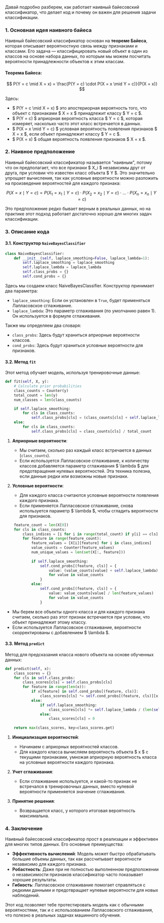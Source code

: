 Давай подробно разберем, как работает наивный байесовский классификатор, что делает код и почему он важен для решения задачи классификации.

### 1. Основная идея наивного байеса

Наивный байесовский классификатор основан на **теореме Байеса**, которая описывает вероятностную связь между признаками и классами. Его задача — классифицировать новый объект в один из классов на основе набора данных, по которым мы можем посчитать вероятности принадлежности объектов к этим классам.

#### Теорема Байеса:
$$
P(Y = c \mid X = x) = \frac{P(Y = c) \cdot P(X = x \mid Y = c)}{P(X = x)}
$$

Здесь:
- $ P(Y = c \mid X = x) $ это апостериорная вероятность того, что объект с признаками $ X = x $ принадлежит классу $ Y = c $.
- $ P(Y = c) $ априорная вероятность класса $ Y = c $, которая измеряет, насколько часто этот класс встречается в данных.
- $ P(X = x \mid Y = c) $ условная вероятность появления признаков $ X = x $, если объект принадлежит классу $ Y = c $.
- $ P(X = x) $ общая вероятность появления признаков $ X = x $.


### 2. Наивное предположение

Наивный байесовский классификатор называется "наивным", потому что он предполагает, что все признаки $ X_i $ независимы друг от друга, при условии что известен класс объекта $ Y $. Это значительно упрощает вычисления, так как условные вероятности можно разложить на произведение вероятностей для каждого признака:

$$
P(X = x \mid Y = c) = P(X_1 = x_1 \mid Y = c) \cdot P(X_2 = x_2 \mid Y = c) \cdot ... \cdot P(X_n = x_n \mid Y = c)
$$

Это предположение редко бывает верным в реальных данных, но на практике этот подход работает достаточно хорошо для многих задач классификации.

### 3. Описание кода

#### 3.1. Конструктор `NaiveBayesClassifier`

```python
class NaiveBayesClassifier:
    def __init__(self, laplace_smoothing=False, laplace_lambda=1):
        self.laplace_smoothing = laplace_smoothing
        self.laplace_lambda = laplace_lambda
        self.class_probs = {}
        self.cond_probs = {}
```

Здесь мы создаем класс NaiveBayesClassifier. Конструктор принимает два параметра:
- `laplace_smoothing`: Если он установлен в `True`, будет применяться Лапласовское сглаживание.
- `laplace_lambda`: Это параметр сглаживания (по умолчанию равен 1). Он используется в формуле сглаживания.

Также мы определяем два словаря:
- `class_probs`: Здесь будут храниться априорные вероятности классов.
- `cond_probs`: Здесь будут храниться условные вероятности для признаков.

#### 3.2. Метод `fit`

Этот метод обучает модель, используя тренировочные данные:

```python
def fit(self, X, y):
    # Calculate prior probabilities
    class_counts = Counter(y)
    total_count = len(y)
    num_classes = len(class_counts)

    if self.laplace_smoothing:
        for cls in class_counts:
            self.class_probs[cls] = (class_counts[cls] + self.laplace_lambda) / (total_count + self.laplace_lambda * num_classes)
    else:
        for cls in class_counts:
            self.class_probs[cls] = class_counts[cls] / total_count
```

1. **Априорные вероятности**:
   - Мы считаем, сколько раз каждый класс встречается в данных (`class_counts`).
   - Если используется Лапласовское сглаживание, к количеству классов добавляется параметр сглаживания $ \lambda $ для предотвращения нулевых вероятностей. Эта техника полезна, если данные редки или возможны новые признаки.

2. **Условные вероятности**:
   - Для каждого класса считаются условные вероятности появления каждого признака.
   - Если применяется Лапласовское сглаживание, снова используется параметр $ \lambda $, чтобы сгладить вероятности для признаков.

```python
    feature_count = len(X[0])
    for cls in class_counts:
        class_indices = [i for i in range(total_count) if y[i] == cls]
        for feature in range(feature_count):
            feature_values = [X[i][feature] for i in class_indices]
            value_counts = Counter(feature_values)
            num_unique_values = len(set(X[:, feature]))
            
            if self.laplace_smoothing:
                self.cond_probs[(feature, cls)] = {
                    value: (value_counts[value] + self.laplace_lambda) / (len(feature_values) + self.laplace_lambda * num_unique_values)
                    for value in value_counts
                }
            else:
                self.cond_probs[(feature, cls)] = {
                    value: value_counts[value] / len(feature_values)
                    for value in value_counts
                }
```

- Мы берем все объекты одного класса и для каждого признака считаем, сколько раз этот признак встречается при условии, что объект принадлежит этому классу.
- Если используется Лапласовское сглаживание, вероятности скорректированы с добавлением $ \lambda $.

#### 3.3. Метод `predict`

Метод для предсказания класса нового объекта на основе обученных данных:

```python
def predict(self, x):
    class_scores = {}
    for cls in self.class_probs:
        class_scores[cls] = self.class_probs[cls]
        for feature in range(len(x)):
            if x[feature] in self.cond_probs[(feature, cls)]:
                class_scores[cls] *= self.cond_probs[(feature, cls)][x[feature]]
            else:
                if self.laplace_smoothing:
                    class_scores[cls] *= self.laplace_lambda / (len(self.cond_probs[(feature, cls)]) + self.laplace_lambda * len(set(x)))
                else:
                    class_scores[cls] = 0
        
    return max(class_scores, key=class_scores.get)
```

1. **Инициализация вероятностей**:
   - Начинаем с априорных вероятностей классов.
   - Для каждого класса вычисляем вероятность объекта $ x $ с текущими признаками, умножая априорную вероятность класса на условные вероятности каждого признака.

2. **Учет сглаживания**:
   - Если сглаживание используется, и какой-то признак не встречался в тренировочных данных, вместо нулевой вероятности применяется значение сглаживания.

3. **Принятие решения**:
   - Возвращается класс, у которого итоговая вероятность максимальна.

### 4. Заключение

Наивный байесовский классификатор прост в реализации и эффективен для многих типов данных. Его основные преимущества:
- **Эффективность вычислений**: Модель может быстро обрабатывать большие объемы данных, так как рассчитывает вероятности независимо для каждого признака.
- **Робастность**: Даже при не полностью выполненном предположении о независимости признаков классификатор часто показывает хорошие результаты.
- **Гибкость**: Лапласовское сглаживание помогает справляться с редкими данными и предотвращает нулевые вероятности для новых наблюдений.

Этот код позволяет тебе протестировать модель как с обычными вероятностями, так и с использованием Лапласовского сглаживания, что полезно в реальных задачах машинного обучения.